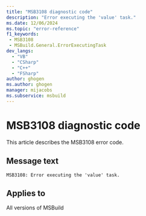 ```yaml
---
title: "MSB3108 diagnostic code"
description: "Error executing the 'value' task."
ms.date: 12/06/2024
ms.topic: "error-reference"
f1_keywords:
 - MSB3108
 - MSBuild.General.ErrorExecutingTask
dev_langs:
  - "VB"
  - "CSharp"
  - "C++"
  - "FSharp"
author: ghogen
ms.author: ghogen
manager: mijacobs
ms.subservice: msbuild
---
```


# MSB3108 diagnostic code

<!-- :::ErrorDefinitionDescription::: -->
<!-- :::editable-content name="introDescription"::: -->
This article describes the MSB3108 error code.
<!-- :::editable-content-end::: -->

## Message text

`MSB3108: Error executing the 'value' task.`

<!-- :::editable-content name="postOutputDescription"::: -->
<!--
{StrBegin="MSB3108: "}
-->
<!-- :::editable-content-end::: -->
<!-- :::ErrorDefinitionDescription-end::: -->

## Applies to

All versions of MSBuild
